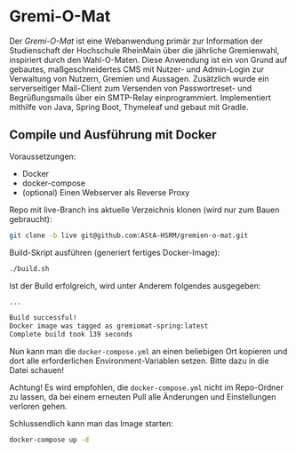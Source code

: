 # Gremi-O-Mat
Der _Gremi-O-Mat_ ist eine Webanwendung primär zur Information der Studienschaft der Hochschule RheinMain über die jährliche Gremienwahl, inspiriert durch den Wahl-O-Maten.
Diese Anwendung ist ein von Grund auf gebautes, maßgeschneidertes CMS mit Nutzer- und Admin-Login zur Verwaltung von Nutzern, Gremien und Aussagen. Zusätzlich wurde ein serverseitiger Mail-Client zum Versenden von Passwortreset- und Begrüßungsmails über ein SMTP-Relay einprogrammiert. Implementiert mithilfe von Java, Spring Boot, Thymeleaf und gebaut mit Gradle.

## Compile und Ausführung mit Docker

Voraussetzungen:
- Docker
- docker-compose
- (optional) Einen Webserver als Reverse Proxy

Repo mit live-Branch ins aktuelle Verzeichnis klonen (wird nur zum Bauen gebraucht):
```bash
git clone -b live git@github.com:AStA-HSRM/gremien-o-mat.git
```
Build-Skript ausführen (generiert fertiges Docker-Image):
```bash
./build.sh
```
Ist der Build erfolgreich, wird unter Anderem folgendes ausgegeben:
```bash
...

Build successful!
Docker image was tagged as gremiomat-spring:latest
Complete build took 139 seconds
```

Nun kann man die `docker-compose.yml` an einen beliebigen Ort kopieren und dort alle erforderlichen Environment-Variablen setzen. Bitte dazu in die Datei schauen!

Achtung! Es wird empfohlen, die `docker-compose.yml` nicht im Repo-Ordner zu lassen, da bei einem erneuten Pull alle Änderungen und Einstellungen verloren gehen.

Schlussendlich kann man das Image starten:
```bash
docker-compose up -d
```